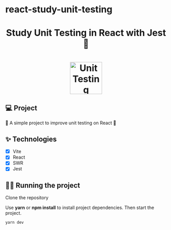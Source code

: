 # react-study-unit-testing
<h1 align="center">
  Study Unit Testing in React with Jest 👋
</h1>
<h1 align="center">
 <img alt="Unit Testing React" height="100" title="" src="https://i.imgur.com/ZyBH4GS.png" />
</h1>

## 💻 Project

🚧 A simple project to improve unit testing on React 🚀

## ✨ Technologies

- [x] Vite
- [x] React
- [x] SWR
- [x] Jest

## 🏃‍♂️ Running the project

Clone the repository

Use **yarn** or **npm install** to install project dependencies.
Then start the project.

```cl
yarn dev
```
